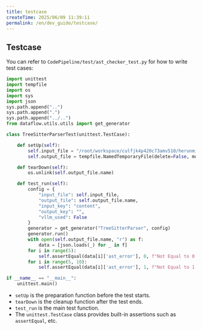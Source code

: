 ```yaml
---
title: testcase
createTime: 2025/06/09 11:39:11
permalink: /en/dev_guide/testcase/
---
```


## Testcase

You can refer to `CodePipeline/test/ast_checker_test.py` for how to write test cases:

```python
import unittest
import tempfile
import os
import sys
import json
sys.path.append("..")
sys.path.append(".")
sys.path.append("../..")
from dataflow.utils.utils import get_generator

class TreeSitterParserTest(unittest.TestCase):

    def setUp(self):
        self.input_file = "/root/workspace/culfjk4p420c73amv510/herunming/DataFlow/CodePipeline/data/ast_data.jsonl"
        self.output_file = tempfile.NamedTemporaryFile(delete=False, mode='w+', suffix='.jsonl')

    def tearDown(self):
        os.unlink(self.output_file.name)

    def test_run(self):
        config = {
            "input_file": self.input_file,
            "output_file": self.output_file.name,
            "input_key": "content",
            "output_key": "",
            "vllm_used": False
        }
        generator = get_generator("TreeSitterParser", config)
        generator.run()
        with open(self.output_file.name, "r") as f:
            data = [json.loads(_) for _ in f]
        for i in range(5):
            self.assertEqual(data[i]['ast_error'], 0, f"Not Equal to 0 in data {i}")
        for i in range(5, 10):
            self.assertEqual(data[i]['ast_error'], 1, f"Not Equal to 1 in data {i}")

if __name__ == "__main__":
    unittest.main()
```

- `setUp` is the preparation function before the test starts.  
- `tearDown` is the cleanup function after the test ends.  
- `test_run` is the main test function.  
- The `unittest.TestCase` class provides built-in assertions such as `assertEqual`, etc.
